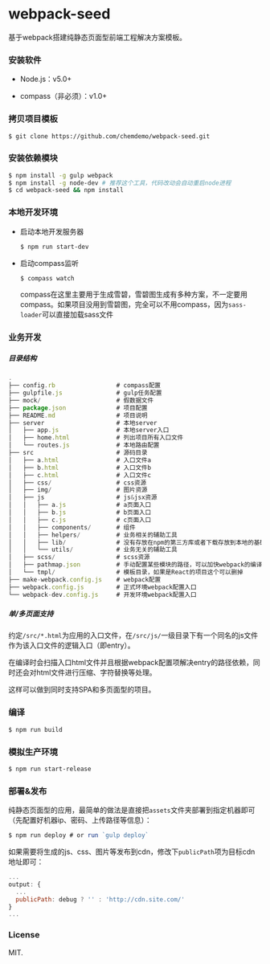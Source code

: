 # webpack-seed

基于webpack搭建纯静态页面型前端工程解决方案模板。


### 安装软件

- Node.js：v5.0+

- compass（非必须）：v1.0+


### 拷贝项目模板

``` bash
$ git clone https://github.com/chemdemo/webpack-seed.git
```


### 安装依赖模块

``` bash
$ npm install -g gulp webpack
$ npm install -g node-dev # 推荐这个工具，代码改动会自动重启node进程
$ cd webpack-seed && npm install
```

### 本地开发环境

- 启动本地开发服务器

    ``` bash
    $ npm run start-dev
    ```

- 启动compass监听

    ``` bash
    $ compass watch
    ```
    compass在这里主要用于生成雪碧，雪碧图生成有多种方案，不一定要用compass。如果项目没用到雪碧图，完全可以不用compass，因为`sass-loader`可以直接加载sass文件

### 业务开发

##### 目录结构

``` js
.
├── config.rb                 # compass配置
├── gulpfile.js               # gulp任务配置
├── mock/                     # 假数据文件
├── package.json              # 项目配置
├── README.md                 # 项目说明
├── server                    # 本地server
│   ├── app.js                # 本地server入口
│   ├── home.html             # 列出项目所有入口文件
│   └── routes.js             # 本地路由配置
├── src                       # 源码目录
│   ├── a.html                # 入口文件a
│   ├── b.html                # 入口文件b
│   ├── c.html                # 入口文件c
│   ├── css/                  # css资源
│   ├── img/                  # 图片资源
│   ├── js                    # js&jsx资源
│   │   ├── a.js              # a页面入口
│   │   ├── b.js              # b页面入口
│   │   ├── c.js              # c页面入口
│   │   ├── components/       # 组件
│   │   ├── helpers/          # 业务相关的辅助工具
│   │   ├── lib/              # 没有存放在npm的第三方库或者下载存放到本地的基础库，如jQuery、Zepto、React等
│   │   └── utils/            # 业务无关的辅助工具
│   ├── scss/                 # scss资源
│   ├── pathmap.json          # 手动配置某些模块的路径，可以加快webpack的编译速度
│   └── tmpl/                 # 模板目录，如果是React的项目这个可以删掉
├── make-webpack.config.js    # webpack配置
├── webpack.config.js         # 正式环境webpack配置入口
└── webpack-dev.config.js     # 开发环境webpack配置入口
```

##### 单/多页面支持

约定`/src/*.html`为应用的入口文件，在`/src/js/`一级目录下有一个同名的js文件作为该入口文件的逻辑入口（即entry）。

在编译时会扫描入口html文件并且根据webpack配置项解决entry的路径依赖，同时还会对html文件进行压缩、字符替换等处理。

这样可以做到同时支持SPA和多页面型的项目。

### 编译

``` bash
$ npm run build
```

### 模拟生产环境

``` bash
$ npm run start-release
```

### 部署&发布

纯静态页面型的应用，最简单的做法是直接把`assets`文件夹部署到指定机器即可（先配置好机器ip、密码、上传路径等信息）：

``` js
$ npm run deploy # or run `gulp deploy`
```

如果需要将生成的js、css、图片等发布到cdn，修改下`publicPath`项为目标cdn地址即可：

``` js
...
output: {
  ...
  publicPath: debug ? '' : 'http://cdn.site.com/'
}
...
```

### License

MIT.
